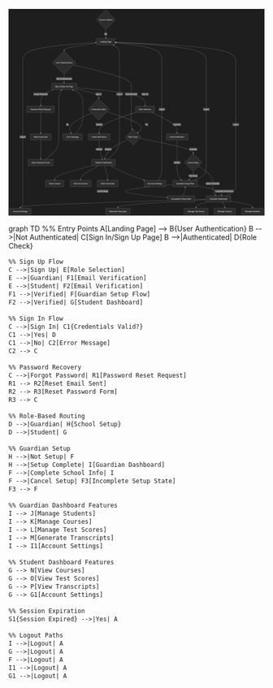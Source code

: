 ![User Flow Diagram](assets/user_flow_diagram.png)

graph TD
    %% Entry Points
    A[Landing Page] --> B{User Authentication}
    B -->|Not Authenticated| C[Sign In/Sign Up Page]
    B -->|Authenticated| D{Role Check}
    
    %% Sign Up Flow
    C -->|Sign Up| E[Role Selection]
    E -->|Guardian| F1[Email Verification]
    E -->|Student| F2[Email Verification]
    F1 -->|Verified| F[Guardian Setup Flow]
    F2 -->|Verified| G[Student Dashboard]
    
    %% Sign In Flow
    C -->|Sign In| C1{Credentials Valid?}
    C1 -->|Yes| D
    C1 -->|No| C2[Error Message]
    C2 --> C
    
    %% Password Recovery
    C -->|Forgot Password| R1[Password Reset Request]
    R1 --> R2[Reset Email Sent]
    R2 --> R3[Reset Password Form]
    R3 --> C
    
    %% Role-Based Routing
    D -->|Guardian| H{School Setup}
    D -->|Student| G
    
    %% Guardian Setup
    H -->|Not Setup| F
    H -->|Setup Complete| I[Guardian Dashboard]
    F -->|Complete School Info| I
    F -->|Cancel Setup| F3[Incomplete Setup State]
    F3 --> F
    
    %% Guardian Dashboard Features
    I --> J[Manage Students]
    I --> K[Manage Courses]
    I --> L[Manage Test Scores]
    I --> M[Generate Transcripts]
    I --> I1[Account Settings]
    
    %% Student Dashboard Features
    G --> N[View Courses]
    G --> O[View Test Scores]
    G --> P[View Transcripts]
    G --> G1[Account Settings]
    
    %% Session Expiration
    S1{Session Expired} -->|Yes| A
    
    %% Logout Paths
    I -->|Logout| A
    G -->|Logout| A
    F -->|Logout| A
    I1 -->|Logout| A
    G1 -->|Logout| A
